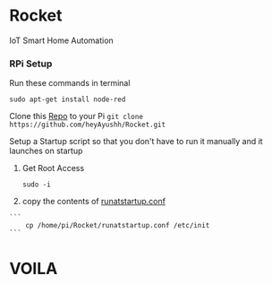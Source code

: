 # Rocket

IoT Smart Home Automation 

### RPi Setup

Run these commands in terminal 

```
sudo apt-get install node-red
```

Clone this [Repo](https://github.com/heyAyushh/Rocket) to your Pi
```git clone https://github.com/heyAyushh/Rocket.git```

Setup a Startup script
	so that you don't have to run it manually and it launches on startup
    
   1. Get Root Access
   
		```
		sudo -i
		```

   2. copy the contents of [runatstartup.conf](https://github.com/heyAyushh/Rocket/blob/master/runatstartup.conf)
    
    ```
	 	cp /home/pi/Rocket/runatstartup.conf /etc/init
    ```
    
# VOILA
    
    
    